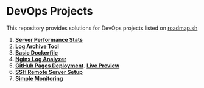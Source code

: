 # DevOps Projects

This repository provides solutions for DevOps projects listed on [roadmap.sh](https://roadmap.sh/devops/projects)

1. [**Server Performance Stats**](https://roadmap.sh/projects/server-stats)
2. [**Log Archive Tool**](https://roadmap.sh/projects/log-archive-tool)
3. [**Basic Dockerfile**](https://roadmap.sh/projects/basic-dockerfile)
4. [**Nginx Log Analyzer**](https://roadmap.sh/projects/nginx-log-analyser)
5. [**GitHub Pages Deployment**](https://roadmap.sh/projects/github-actions-deployment-workflow). [**Live Preview**](https://kchan139.github.io/devops-projects/)
6. [**SSH Remote Server Setup**](https://roadmap.sh/projects/ssh-remote-server-setup)
7. [**Simple Monitoring**](https://roadmap.sh/projects/simple-monitoring-dashboard)